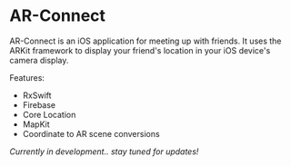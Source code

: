 # AR-Connect

AR-Connect is an iOS application for meeting up with friends. It uses the ARKit framework to display your friend's location in your iOS device's camera display.

Features:
* RxSwift
* Firebase
* Core Location
* MapKit
* Coordinate to AR scene conversions

*Currently in development.. stay tuned for updates!*
